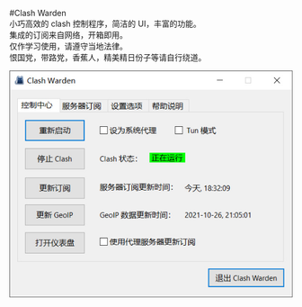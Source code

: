 #Clash Warden  
小巧高效的 clash 控制程序，简洁的 UI，丰富的功能。  
集成的订阅来自网络，开箱即用。  
仅作学习使用，请遵守当地法律。  
恨国党，带路党，香蕉人，精美精日份子等请自行绕道。  
  
![alt text](info/screenshot.jpg "Clash Warden")
